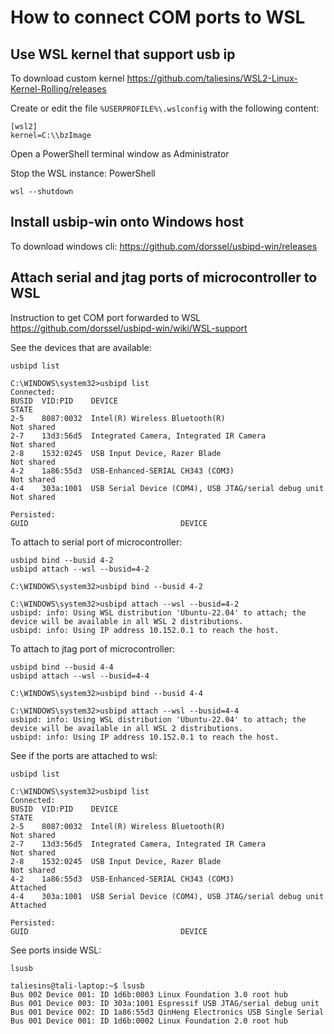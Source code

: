 
# How to connect COM ports to WSL
## Use WSL kernel that support usb ip
To download custom kernel https://github.com/taliesins/WSL2-Linux-Kernel-Rolling/releases

Create or edit the file `%USERPROFILE%\.wslconfig` with the following content:
 

```
[wsl2]
kernel=C:\\bzImage
```

Open a PowerShell terminal window as Administrator

Stop the WSL instance:
PowerShell
```
wsl --shutdown
```

## Install usbip-win onto Windows host
To download windows cli: https://github.com/dorssel/usbipd-win/releases

## Attach serial and jtag ports of microcontroller to WSL

Instruction to get COM port forwarded to WSL https://github.com/dorssel/usbipd-win/wiki/WSL-support

See the devices that are available:
```
usbipd list
```

```
C:\WINDOWS\system32>usbipd list
Connected:
BUSID  VID:PID    DEVICE                                                        STATE
2-5    8087:0032  Intel(R) Wireless Bluetooth(R)                                Not shared
2-7    13d3:56d5  Integrated Camera, Integrated IR Camera                       Not shared
2-8    1532:0245  USB Input Device, Razer Blade                                 Not shared
4-2    1a86:55d3  USB-Enhanced-SERIAL CH343 (COM3)                              Not shared
4-4    303a:1001  USB Serial Device (COM4), USB JTAG/serial debug unit          Not shared

Persisted:
GUID                                  DEVICE
```

To attach to serial port of microcontroller:
```
usbipd bind --busid 4-2 
usbipd attach --wsl --busid=4-2 
```

```
C:\WINDOWS\system32>usbipd bind --busid 4-2

C:\WINDOWS\system32>usbipd attach --wsl --busid=4-2
usbipd: info: Using WSL distribution 'Ubuntu-22.04' to attach; the device will be available in all WSL 2 distributions.
usbipd: info: Using IP address 10.152.0.1 to reach the host.
```

To attach to jtag port of microcontroller:
```
usbipd bind --busid 4-4
usbipd attach --wsl --busid=4-4
```

```
C:\WINDOWS\system32>usbipd bind --busid 4-4

C:\WINDOWS\system32>usbipd attach --wsl --busid=4-4
usbipd: info: Using WSL distribution 'Ubuntu-22.04' to attach; the device will be available in all WSL 2 distributions.
usbipd: info: Using IP address 10.152.0.1 to reach the host.
```

See if the ports are attached to wsl:
```
usbipd list
```

```
C:\WINDOWS\system32>usbipd list
Connected:
BUSID  VID:PID    DEVICE                                                        STATE
2-5    8087:0032  Intel(R) Wireless Bluetooth(R)                                Not shared
2-7    13d3:56d5  Integrated Camera, Integrated IR Camera                       Not shared
2-8    1532:0245  USB Input Device, Razer Blade                                 Not shared
4-2    1a86:55d3  USB-Enhanced-SERIAL CH343 (COM3)                              Attached
4-4    303a:1001  USB Serial Device (COM4), USB JTAG/serial debug unit          Attached

Persisted:
GUID                                  DEVICE

```

See ports inside WSL:
```
lsusb
```

```
taliesins@tali-laptop:~$ lsusb
Bus 002 Device 001: ID 1d6b:0003 Linux Foundation 3.0 root hub
Bus 001 Device 003: ID 303a:1001 Espressif USB JTAG/serial debug unit
Bus 001 Device 002: ID 1a86:55d3 QinHeng Electronics USB Single Serial
Bus 001 Device 001: ID 1d6b:0002 Linux Foundation 2.0 root hub
```